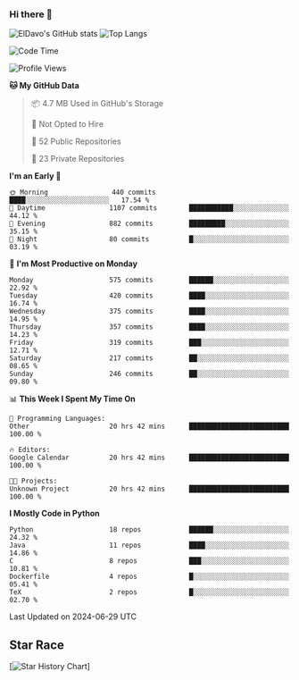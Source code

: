### Hi there 👋
![ElDavo's GitHub stats](https://github-readme-stats.vercel.app/api?username=ElDavoo&show_icons=true&theme=chartreuse-dark)
![Top Langs](https://github-readme-stats.vercel.app/api/top-langs/?username=ElDavoo&theme=chartreuse-dark&layout=compact)

<!--START_SECTION:waka-->
![Code Time](http://img.shields.io/badge/Code%20Time-1%2C512%20hrs%2012%20mins-blue)

![Profile Views](http://img.shields.io/badge/Profile%20Views-2-blue)

**🐱 My GitHub Data** 

> 📦 4.7 MB Used in GitHub's Storage 
 > 
> 🚫 Not Opted to Hire
 > 
> 📜 52 Public Repositories 
 > 
> 🔑 23 Private Repositories 
 > 
**I'm an Early 🐤** 

```text
🌞 Morning                440 commits         ████░░░░░░░░░░░░░░░░░░░░░   17.54 % 
🌆 Daytime                1107 commits        ███████████░░░░░░░░░░░░░░   44.12 % 
🌃 Evening                882 commits         █████████░░░░░░░░░░░░░░░░   35.15 % 
🌙 Night                  80 commits          █░░░░░░░░░░░░░░░░░░░░░░░░   03.19 % 
```
📅 **I'm Most Productive on Monday** 

```text
Monday                   575 commits         ██████░░░░░░░░░░░░░░░░░░░   22.92 % 
Tuesday                  420 commits         ████░░░░░░░░░░░░░░░░░░░░░   16.74 % 
Wednesday                375 commits         ████░░░░░░░░░░░░░░░░░░░░░   14.95 % 
Thursday                 357 commits         ████░░░░░░░░░░░░░░░░░░░░░   14.23 % 
Friday                   319 commits         ███░░░░░░░░░░░░░░░░░░░░░░   12.71 % 
Saturday                 217 commits         ██░░░░░░░░░░░░░░░░░░░░░░░   08.65 % 
Sunday                   246 commits         ██░░░░░░░░░░░░░░░░░░░░░░░   09.80 % 
```


📊 **This Week I Spent My Time On** 

```text
💬 Programming Languages: 
Other                    20 hrs 42 mins      █████████████████████████   100.00 % 

🔥 Editors: 
Google Calendar          20 hrs 42 mins      █████████████████████████   100.00 % 

🐱‍💻 Projects: 
Unknown Project          20 hrs 42 mins      █████████████████████████   100.00 % 
```

**I Mostly Code in Python** 

```text
Python                   18 repos            ██████░░░░░░░░░░░░░░░░░░░   24.32 % 
Java                     11 repos            ████░░░░░░░░░░░░░░░░░░░░░   14.86 % 
C                        8 repos             ███░░░░░░░░░░░░░░░░░░░░░░   10.81 % 
Dockerfile               4 repos             █░░░░░░░░░░░░░░░░░░░░░░░░   05.41 % 
TeX                      2 repos             █░░░░░░░░░░░░░░░░░░░░░░░░   02.70 % 
```




 Last Updated on 2024-06-29 UTC
<!--END_SECTION:waka-->

## Star Race

[![Star History Chart](https://api.star-history.com/svg?repos=ElDavoo/WhatsApp-Crypt14-Crypt15-Decrypter,ElDavoo/TuringOS,EliteAndroidApps/WhatsApp-Crypt12-Decrypter,KnugiHK/Whatsapp-Chat-Exporter&type=Date)]
